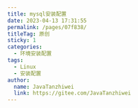 ```yaml
---
title: mysql安装配置
date: 2023-04-13 17:31:55
permalink: /pages/07f838/
titleTag: 原创
sticky: 1
categories:
  - 环境安装配置
tags:
  - Linux
  - 安装配置
author: 
  name: JavaTanzhiwei
  link: https://gitee.com/JavaTanzhiwei
---
```

